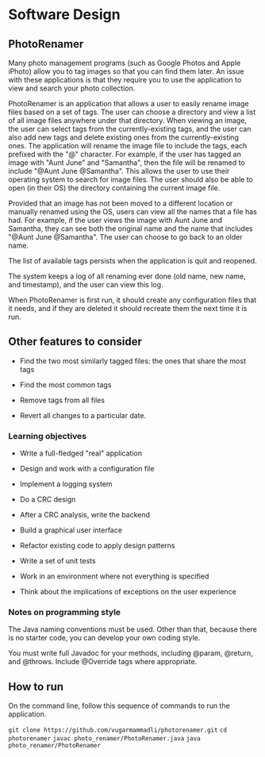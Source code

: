 # Software Design

## PhotoRenamer

Many photo management programs (such as Google Photos and Apple iPhoto) allow you to tag images so that you can find them later. An issue with these applications is that they require you to use the application to view and search your photo collection.

PhotoRenamer is an application that allows a user to easily rename image files based on a set of tags. The user can choose a directory and view a list of all image files anywhere under that directory. When viewing an image, the user can select tags from the currently-existing tags, and the user can also add new tags and delete existing ones from the currently-existing ones. The application will rename the image file to include the tags, each prefixed with the "@" character. For example, if the user has tagged an image with "Aunt June" and "Samantha", then the file will be renamed to include "@Aunt June @Samantha". This allows the user to use their operating system to search for image files. The user should also be able to open (in their OS) the directory containing the current image file.

Provided that an image has not been moved to a different location or manually renamed using the OS, users can view all the names that a file has had. For example, if the user views the image with Aunt June and Samantha, they can see both the original name and the name that includes "@Aunt June @Samantha". The user can choose to go back to an older name.

The list of available tags persists when the application is quit and reopened.

The system keeps a log of all renaming ever done (old name, new name, and timestamp), and the user can view this log.

When PhotoRenamer is first run, it should create any configuration files that it needs, and if they are deleted it should recreate them the next time it is run.

## Other features to consider

- Find the two most similarly tagged files: the ones that share the most tags

- Find the most common tags

- Remove tags from all files

- Revert all changes to a particular date.

### Learning objectives
- Write a full-fledged "real" application

- Design and work with a configuration file

- Implement a logging system

- Do a CRC design

- After a CRC analysis, write the backend

- Build a graphical user interface

- Refactor existing code to apply design patterns

- Write a set of unit tests

- Work in an environment where not everything is specified

- Think about the implications of exceptions on the user experience

### Notes on programming style

The Java naming conventions must be used. Other than that, because there is no starter code, you can develop your own coding style.

You must write full Javadoc for your methods, including @param, @return, and @throws. Include @Override tags where appropriate.

## How to run

On the command line, follow this sequence of commands to run the application.

`git clone https://github.com/vugarmammadli/photorenamer.git`
`cd photorenamer`
`javac photo_renamer/PhotoRenamer.java`
`java photo_renamer/PhotoRenamer`
